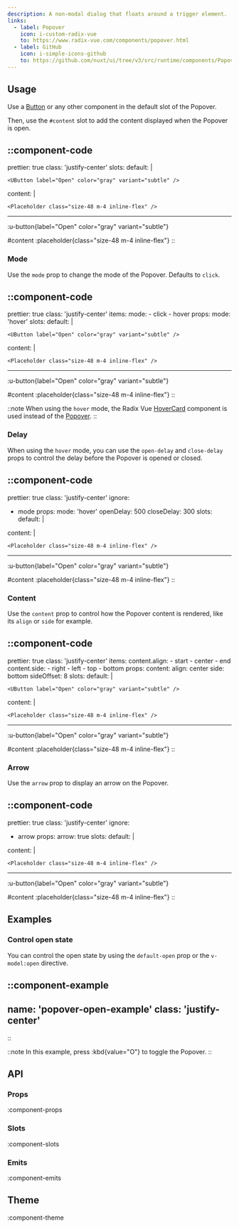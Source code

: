 ```yaml
---
description: A non-modal dialog that floats around a trigger element.
links:
  - label: Popover
    icon: i-custom-radix-vue
    to: https://www.radix-vue.com/components/popover.html
  - label: GitHub
    icon: i-simple-icons-github
    to: https://github.com/nuxt/ui/tree/v3/src/runtime/components/Popover.vue
---
```


## Usage

Use a [Button](/components/button) or any other component in the default slot of the Popover.

Then, use the `#content` slot to add the content displayed when the Popover is open.

::component-code
---
prettier: true
class: 'justify-center'
slots:
  default: |

    <UButton label="Open" color="gray" variant="subtle" />

  content: |

    <Placeholder class="size-48 m-4 inline-flex" />
---

:u-button{label="Open" color="gray" variant="subtle"}

#content
:placeholder{class="size-48 m-4 inline-flex"}
::

### Mode

Use the `mode` prop to change the mode of the Popover. Defaults to `click`.

::component-code
---
prettier: true
class: 'justify-center'
items:
  mode:
    - click
    - hover
props:
  mode: 'hover'
slots:
  default: |

    <UButton label="Open" color="gray" variant="subtle" />

  content: |

    <Placeholder class="size-48 m-4 inline-flex" />
---

:u-button{label="Open" color="gray" variant="subtle"}

#content
:placeholder{class="size-48 m-4 inline-flex"}
::

::note
When using the `hover` mode, the Radix Vue [HoverCard](https://www.radix-vue.com/components/hover-card.html) component is used instead of the [Popover](https://www.radix-vue.com/components/popover.html).
::

### Delay

When using the `hover` mode, you can use the `open-delay` and `close-delay` props to control the delay before the Popover is opened or closed.

::component-code
---
prettier: true
class: 'justify-center'
ignore:
  - mode
props:
  mode: 'hover'
  openDelay: 500
  closeDelay: 300
slots:
  default: |

    <UButton label="Open" color="gray" variant="subtle" />

  content: |

    <Placeholder class="size-48 m-4 inline-flex" />
---

:u-button{label="Open" color="gray" variant="subtle"}

#content
:placeholder{class="size-48 m-4 inline-flex"}
::

### Content

Use the `content` prop to control how the Popover content is rendered, like its `align` or `side` for example.

::component-code
---
prettier: true
class: 'justify-center'
items:
  content.align:
    - start
    - center
    - end
  content.side:
    - right
    - left
    - top
    - bottom
props:
  content:
    align: center
    side: bottom
    sideOffset: 8
slots:
  default: |

    <UButton label="Open" color="gray" variant="subtle" />

  content: |

    <Placeholder class="size-48 m-4 inline-flex" />
---

:u-button{label="Open" color="gray" variant="subtle"}

#content
:placeholder{class="size-48 m-4 inline-flex"}
::

### Arrow

Use the `arrow` prop to display an arrow on the Popover.

::component-code
---
prettier: true
class: 'justify-center'
ignore:
  - arrow
props:
  arrow: true
slots:
  default: |

    <UButton label="Open" color="gray" variant="subtle" />

  content: |

    <Placeholder class="size-48 m-4 inline-flex" />
---

:u-button{label="Open" color="gray" variant="subtle"}

#content
:placeholder{class="size-48 m-4 inline-flex"}
::

## Examples

### Control open state

You can control the open state by using the `default-open` prop or the `v-model:open` directive.

::component-example
---
name: 'popover-open-example'
class: 'justify-center'
---
::

::note
In this example, press :kbd{value="O"} to toggle the Popover.
::

## API

### Props

:component-props

### Slots

:component-slots

### Emits

:component-emits

## Theme

:component-theme
